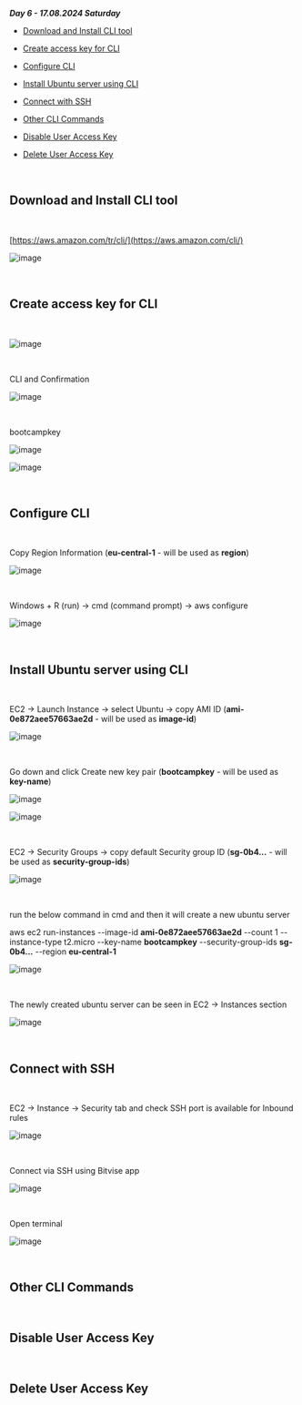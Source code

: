 _**Day 6 - 17.08.2024 Saturday**_


- [Download and Install CLI tool](#Download-and-Install-CLI-tool)

- [Create access key for CLI](#Create-access-key-for-CLI)

- [Configure CLI](#Configure-CLI)

- [Install Ubuntu server using CLI](#Install-Ubuntu-server-using-CLI)

- [Connect with SSH](#Connect-with-SSH)

- [Other CLI Commands](#Other-CLI-Commands)

- [Disable User Access Key](#Disable-User-Access-Key)

- [Delete User Access Key](#Delete-User-Access-Key)

<br>

## Download and Install CLI tool

<br>

[https://aws.amazon.com/tr/cli/](https://aws.amazon.com/cli/)

![image](https://github.com/user-attachments/assets/4d6c3a2b-e6b9-4ac9-9265-0d6d707eb08d)

<br>

## Create access key for CLI

<br>

![image](https://github.com/user-attachments/assets/54b44643-39fa-4eab-a4f4-3aeab800b233)

<br>

CLI and Confirmation

![image](https://github.com/user-attachments/assets/26ae94c3-89eb-48b4-abc0-a9b3a543fc59)

<br>

bootcampkey

![image](https://github.com/user-attachments/assets/0c7a67e9-ef91-4909-9da5-2faa256b19a8)

![image](https://github.com/user-attachments/assets/b3ff330a-3c7a-4363-a79b-ae545eb3238d)

<br>

## Configure CLI

<br>

Copy Region Information (**eu-central-1** - will be used as **region**)

![image](https://github.com/user-attachments/assets/63cb5ccc-7a0c-4570-9c1e-1125131f63f4)

<br>

Windows + R (run) -> cmd (command prompt) -> aws configure

![image](https://github.com/user-attachments/assets/278a4291-41da-4ea3-bef1-78c09c6a99f6)

<br>

## Install Ubuntu server using CLI

<br>

EC2 -> Launch Instance -> select Ubuntu -> copy AMI ID (**ami-0e872aee57663ae2d** - will be used as **image-id**)

![image](https://github.com/user-attachments/assets/4fabe313-cd62-4412-9d50-c8a99c20b0c9)

<br>

Go down and click Create new key pair (**bootcampkey** - will be used as **key-name**)

![image](https://github.com/user-attachments/assets/ba0374af-47f4-4166-9c09-baede78149ca)

![image](https://github.com/user-attachments/assets/e912db05-02b0-4c6e-a963-58cfa4bfe40c)

<br>

EC2 -> Security Groups -> copy default Security group ID (**sg-0b4...** - will be used as **security-group-ids**)

![image](https://github.com/user-attachments/assets/025a147b-6c5c-40e1-82ae-cf252702c825)

<br>

run the below command in cmd and then it will create a new ubuntu server

aws ec2 run-instances --image-id **ami-0e872aee57663ae2d** --count 1 --instance-type t2.micro --key-name **bootcampkey** --security-group-ids **sg-0b4...** --region **eu-central-1**

![image](https://github.com/user-attachments/assets/fca7b929-ee92-46e0-a0ce-0efeebee4fc4)

<br>

The newly created ubuntu server can be seen in EC2 -> Instances section

![image](https://github.com/user-attachments/assets/621e0d60-4144-44dc-98f6-2926a511d6cb)

<br>

## Connect with SSH

<br>

EC2 -> Instance -> Security tab and check SSH port is available for Inbound rules

![image](https://github.com/user-attachments/assets/819564bd-eaee-43cf-999d-8d7525de354d)

<br>

Connect via SSH using Bitvise app

![image](https://github.com/user-attachments/assets/6fd433b9-78cc-4753-a714-0db5a25e5c80)

<br>

Open terminal

![image](https://github.com/user-attachments/assets/737041d6-24e0-4421-8991-34253222cee4)

<br>

## Other CLI Commands

<br>

## Disable User Access Key

<br>

## Delete User Access Key

<br>

